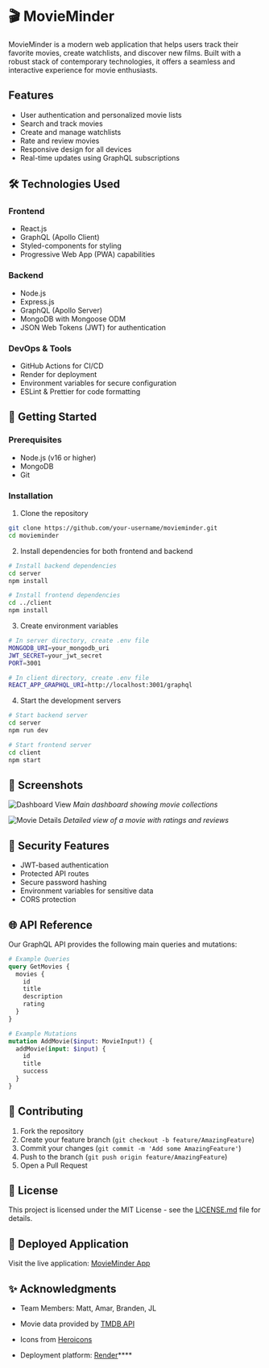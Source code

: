 # 🎬 MovieMinder

MovieMinder is a modern web application that helps users track their favorite movies, create watchlists, and discover new films. Built with a robust stack of contemporary technologies, it offers a seamless and interactive experience for movie enthusiasts.

## Features

- User authentication and personalized movie lists
- Search and track movies
- Create and manage watchlists
- Rate and review movies
- Responsive design for all devices
- Real-time updates using GraphQL subscriptions

## 🛠️ Technologies Used

### Frontend
- React.js
- GraphQL (Apollo Client)
- Styled-components for styling
- Progressive Web App (PWA) capabilities

### Backend
- Node.js
- Express.js
- GraphQL (Apollo Server)
- MongoDB with Mongoose ODM
- JSON Web Tokens (JWT) for authentication

### DevOps & Tools
- GitHub Actions for CI/CD
- Render for deployment
- Environment variables for secure configuration
- ESLint & Prettier for code formatting

## 🚀 Getting Started

### Prerequisites
- Node.js (v16 or higher)
- MongoDB
- Git

### Installation

1. Clone the repository
```bash
git clone https://github.com/your-username/movieminder.git
cd movieminder
```

2. Install dependencies for both frontend and backend
```bash
# Install backend dependencies
cd server
npm install

# Install frontend dependencies
cd ../client
npm install
```

3. Create environment variables
```bash
# In server directory, create .env file
MONGODB_URI=your_mongodb_uri
JWT_SECRET=your_jwt_secret
PORT=3001

# In client directory, create .env file
REACT_APP_GRAPHQL_URI=http://localhost:3001/graphql
```

4. Start the development servers
```bash
# Start backend server
cd server
npm run dev

# Start frontend server
cd client
npm start
```

## 📱 Screenshots

![Dashboard View](/screenshots/dashboard.png)
*Main dashboard showing movie collections*

![Movie Details](/screenshots/movie-details.png)
*Detailed view of a movie with ratings and reviews*

## 🔐 Security Features

- JWT-based authentication
- Protected API routes
- Secure password hashing
- Environment variables for sensitive data
- CORS protection

## 🌐 API Reference

Our GraphQL API provides the following main queries and mutations:

```graphql
# Example Queries
query GetMovies {
  movies {
    id
    title
    description
    rating
  }
}

# Example Mutations
mutation AddMovie($input: MovieInput!) {
  addMovie(input: $input) {
    id
    title
    success
  }
}
```

## 🤝 Contributing

1. Fork the repository
2. Create your feature branch (`git checkout -b feature/AmazingFeature`)
3. Commit your changes (`git commit -m 'Add some AmazingFeature'`)
4. Push to the branch (`git push origin feature/AmazingFeature`)
5. Open a Pull Request

## 📜 License

This project is licensed under the MIT License - see the [LICENSE.md](LICENSE.md) file for details.

## 🔗 Deployed Application

Visit the live application: [MovieMinder App](https://movie-tracker-c1w4.onrender.com)

## ✨ Acknowledgments
- Team Members: Matt, Amar, Branden, JL

- Movie data provided by [TMDB API](https://www.themoviedb.org/documentation/api)
- Icons from [Heroicons](https://heroicons.com)
- Deployment platform: [Render](https://render.com)****
